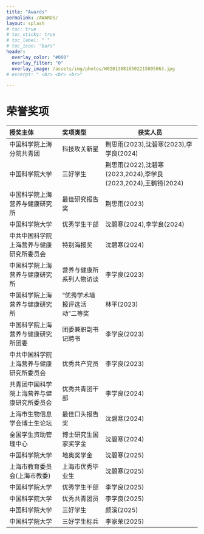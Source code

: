 ```yaml
---
title: "Awards"
permalink: /AWARDS/
layout: splash
# toc: true
# toc_sticky: true
# toc_label: " "
# toc_icon: "bars"
header:
  overlay_color: "#000"
  overlay_filter: "0"
  overlay_image: /assets/img/photos/W020130816502215805063.jpg
# excerpt: " <br> <br> <br>"

---
```


# 荣誉奖项

| 授奖主体                  | 奖项类型             | 获奖人员                                             |
| :-------------------- | :--------------- | ------------------------------------------------- |
| 中国科学院上海分院共青团          | 科技攻关新星           | 荆思雨(2023),沈碧寒(2023),李学良(2024)                     |
| 中国科学院大学               | 三好学生             | 荆思雨(2022),沈碧寒(2023,2024),李学良(2023,2024),王鹤锜(2024) |
| 中国科学院上海营养与健康研究所       | 最佳研究报告奖          | 荆思雨(2023)                                         |
| 中国科学院大学               | 优秀学生干部           | 沈碧寒(2024),李学良(2024)                               |
| 中共中国科学院上海营养与健康研究所委员会  | 特别海报奖            | 沈碧寒(2024)                                         |
| 中国科学院上海营养与健康研究所       | 营养与健康所系列人物访谈     | 李学良(2023)                                         |
| 中国科学院上海营养与健康研究所       | “优秀学术墙报评选活动”二等奖  | 林平(2023)                                          |
| 中国科学院上海营养与健康研究所团委     | 团委兼职副书记聘书        | 李学良(2023)                                         |
| 中共中国科学院上海营养与健康研究所委员会  | 优秀共产党员           | 李学良(2023)                                         |
| 共青团中国科学院上海营养与健康研究所委员会 | 优秀共青团干部          | 李学良(2024)                                         |
| 上海市生物信息学会博士生论坛  | 最佳口头报告奖          | 沈碧寒(2024)                                      |
| 全国学生资助管理中心         | 博士研究生国家奖学金          | 沈碧寒(2024)                                |
| 中国科学院大学               | 地奥奖学金          | 沈碧寒(2025)                                         |
| 上海市教育委员会(上海市教委)  | 上海市优秀毕业生          | 沈碧寒(2025)                                    |
| 中国科学院大学               | 优秀学生干部           | 李学良(2025)                               |
| 中国科学院大学               | 优秀共青团员           | 李学良(2025)                               |
| 中国科学院大学               | 三好学生             | 颜溪(2025) |
| 中国科学院大学               | 三好学生标兵             | 李家荣(2025) |
